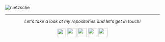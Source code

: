 
![nietzsche](https://www.azquotes.com/picture-quotes/quote-what-doesn-t-kill-you-only-makes-you-stronger-friedrich-nietzsche-87-32-78.jpg)

<hr />

<p align="center">
  <i>Let's take a look at my repositories and let's get in touch!</i>

  <p align="center">
    <a href="https://github.com/halfrost/Halfrost-Field/"><img
        src="https://facebookbrand.com/wp-content/uploads/2019/04/f_logo_RGB-Hex-Blue_512.png?w=28&h=28" width="28px" height="28px"/></a>
    <a href="https://github.com/halfrost/Halfrost-Field/"><img
        src="https://github.githubassets.com/images/modules/logos_page/GitHub-Mark.png" width="30px" height="30px"/></a>
    <a href="https://www.linkedin.com/in/half-frost/"><img
        src="https://content.linkedin.com/content/dam/me/business/en-us/amp/brand-site/v2/bg/LI-Bug.svg.original.svg" width="30px" height="30px"/></a>
    <a href="https://aboutme.louislabs.com/"><img
        src="https://img.icons8.com/fluent/344/home-page.png" width="30px" height="30px"/></a>
    <a href="https://t.me/louislabs"><img
        src="https://telegram.org/img/t_logo.svg?1" width="30px" height="30px"/></a>
  </p>

</p>



